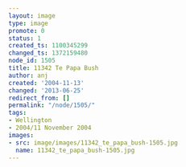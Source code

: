 ```yaml
---
layout: image
type: image
promote: 0
status: 1
created_ts: 1100345299
changed_ts: 1372159480
node_id: 1505
title: 11342 Te Papa Bush
author: anj
created: '2004-11-13'
changed: '2013-06-25'
redirect_from: []
permalink: "/node/1505/"
tags:
- Wellington
- 2004/11 November 2004
images:
- src: image/images/11342_te_papa_bush-1505.jpg
  name: 11342_te_papa_bush-1505.jpg
---
```


